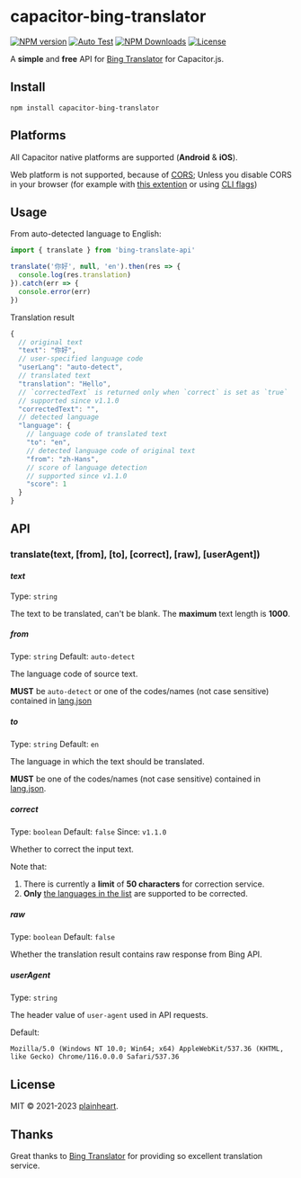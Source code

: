 # capacitor-bing-translator
[![NPM version](https://img.shields.io/npm/v/capacitor-bing-translator.svg?style=flat)](https://www.npmjs.org/package/capacitor-bing-translator)
[![Auto Test](https://github.com/sabereen/capacitor-bing-translator/actions/workflows/autotest.yml/badge.svg)](https://github.com/sabereen/capacitor-bing-translator/actions/workflows/autotest.yml)
[![NPM Downloads](https://img.shields.io/npm/dm/capacitor-bing-translator.svg)](https://npmcharts.com/compare/capacitor-bing-translator?minimal=true)
[![License](https://img.shields.io/npm/l/capacitor-bing-translator.svg)](https://github.com/sabereen/capacitor-bing-translator/blob/master/LICENSE)

A **simple** and **free** API for [Bing Translator](https://bing.com/translator) for Capacitor.js.

## Install 

```
npm install capacitor-bing-translator
```

## Platforms
All Capacitor native platforms are supported (**Android** & **iOS**).

Web platform is not supported, because of [CORS](https://developer.mozilla.org/en-US/docs/Web/HTTP/CORS); Unless you disable CORS in your browser (for example with [this extention](https://chrome.google.com/webstore/detail/cors-unblock/lfhmikememgdcahcdlaciloancbhjino) or using [CLI flags](https://medium.com/@dmadan86/run-chrome-browser-without-cors-by-disabling-web-security-d124ad4dd2cf))

## Usage

From auto-detected language to English:

```js
import { translate } from 'bing-translate-api'

translate('你好', null, 'en').then(res => {
  console.log(res.translation)
}).catch(err => {
  console.error(err)
})
```

Translation result

```js
{
  // original text
  "text": "你好",
  // user-specified language code
  "userLang": "auto-detect",
  // translated text
  "translation": "Hello",
  // `correctedText` is returned only when `correct` is set as `true`
  // supported since v1.1.0
  "correctedText": "",
  // detected language
  "language": {
    // language code of translated text
    "to": "en",
    // detected language code of original text
    "from": "zh-Hans",
    // score of language detection
    // supported since v1.1.0
    "score": 1
  }
}
```

## API

### translate(text, [from], [to], [correct], [raw], [userAgent])

#### _text_

Type: `string`

The text to be translated, can't be blank. The **maximum** text length is **1000**.

##### _from_
Type: `string` Default: `auto-detect`

The language code of source text.

**MUST** be `auto-detect` or one of the codes/names (not case sensitive) contained in [lang.json](https://github.com/plainheart/bing-translate-api/blob/master/src/lang.json)

##### _to_
Type: `string` Default: `en`

The language in which the text should be translated.

**MUST** be one of the codes/names (not case sensitive) contained in [lang.json](https://github.com/plainheart/bing-translate-api/blob/master/src/lang.json).

##### _correct_
Type: `boolean` Default: `false` Since: `v1.1.0`

Whether to correct the input text.

Note that:
1) There is currently a **limit** of **50 characters** for correction service.
2) **Only** [the languages in the list](https://github.com/plainheart/bing-translate-api/blob/master/src/lang.js#L10-L29) are supported to be corrected.

##### _raw_
Type: `boolean` Default: `false`

Whether the translation result contains raw response from Bing API.

##### _userAgent_
Type: `string`

The header value of `user-agent` used in API requests. 

Default:
```
Mozilla/5.0 (Windows NT 10.0; Win64; x64) AppleWebKit/537.36 (KHTML, like Gecko) Chrome/116.0.0.0 Safari/537.36
```

## License

MIT &copy; 2021-2023 [plainheart](https://github.com/plainheart).

## Thanks

Great thanks to [Bing Translator](https://bing.com/translator) for providing so excellent translation service.
